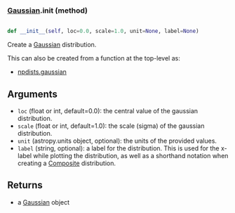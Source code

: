 ### [Gaussian](Gaussian.md).__init__ (method)


```py

def __init__(self, loc=0.0, scale=1.0, unit=None, label=None)

```



Create a [Gaussian](Gaussian.md) distribution.

This can also be created from a function at the top-level as:

* [npdists.gaussian](npdists.gaussian.md)

Arguments
--------------
* `loc` (float or int, default=0.0): the central value of the gaussian distribution.
* `scale` (float or int, default=1.0): the scale (sigma) of the gaussian distribution.
* `unit` (astropy.units object, optional): the units of the provided values.
* `label` (string, optional): a label for the distribution.  This is used
    for the x-label while plotting the distribution, as well as a shorthand
    notation when creating a [Composite](Composite.md) distribution.

Returns
--------
* a [Gaussian](Gaussian.md) object

